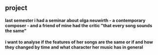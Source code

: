 ## project
#### last semester i had a seminar about olga neuwirth - a contemporary composer - and a friend of mine had the critic "that every song sounds the same"
#### i want to analyse if the features of her songs are the same or if and how they changed by time and what character her music has in general
